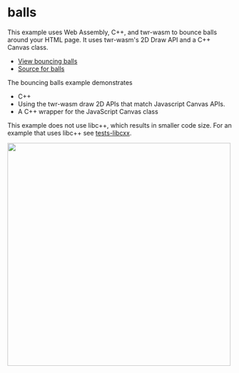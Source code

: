 <h1>balls</h1>
This example uses Web Assembly, C++, and twr-wasm to bounce balls around your HTML page.  It uses twr-wasm's 2D Draw API and a C++ Canvas class.

* [View bouncing balls](/examples/dist/balls/index.html) 
* [Source for balls](https://github.com/twiddlingbits/twr-wasm/tree/main/examples/balls) 

The bouncing balls example demonstrates

* C++
* Using the twr-wasm draw 2D APIs that match Javascript Canvas APIs.
* A C++ wrapper for the JavaScript Canvas class

This example does not use libc++, which results in smaller code size.   For an example that uses libc++ see [tests-libcxx](examples-libcxx.md).

 <img src="../../img/readme-img-balls.png" width="500">

